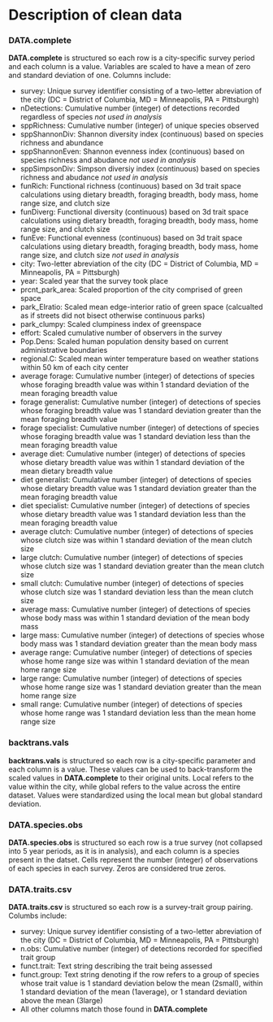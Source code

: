 # Description of clean data

### DATA.complete
**DATA.complete** is structured so each row is a city-specific survey period and each column is a value. Variables are scaled to have a mean of zero and standard deviation of one. Columns include:
  - survey: Unique survey identifier consisting of a two-letter abreviation of the city (DC = District of Columbia, MD = Minneapolis, PA = Pittsburgh)
  - nDetections: Cumulative number (integer) of detections recorded regardless of species *not used in analysis*
  - sppRichness: Cumulative number (integer) of unique species observed
  - sppShannonDiv: Shannon diversity index (continuous) based on species richness and abundance
  - sppShannonEven: Shannon evenness index (continuous) based on species richness and abudance *not used in analysis*
  - sppSimpsonDiv: Simpson diversiy index (continuous) based on species richness and abudance *not used in analysis*
  - funRich: Functional richness (continuous) based on 3d trait space calculations using dietary breadth, foraging breadth, body mass, home range size, and clutch size
  - funDiverg: Functional diversity (continuous) based on 3d trait space calculations using dietary breadth, foraging breadth, body mass, home range size, and clutch size
  - funEve: Functional evenness (continuous) based on 3d trait space calculations using dietary breadth, foraging breadth, body mass, home range size, and clutch size *not used in analysis*
  - city: Two-letter abreviation of the city (DC = District of Columbia, MD = Minneapolis, PA = Pittsburgh)
  - year: Scaled year that the survey took place
  - prcnt_park_area: Scaled proportion of the city comprised of green space
  - park_EIratio: Scaled mean edge-interior ratio of green space (calcualted as if streets did not bisect otherwise continuous parks)
  - park_clumpy: Scaled clumpiness index of greenspace
  - effort: Scaled cumulative number of observers in the survey
  - Pop.Dens: Scaled human population density based on current administrative boundaries
  - regional.C: Scaled mean winter temperature based on weather stations within 50 km of each city center
  - average forage: Cumulative number (integer) of detections of species whose foraging breadth value was within 1 standard deviation of the mean foraging breadth value
  - forage generalist: Cumulative number (integer) of detections of species whose foraging breadth value was 1 standard deviation greater than the mean foraging breadth value
  - forage specialist: Cumulative number (integer) of detections of species whose foraging breadth value was 1 standard deviation less than the mean foraging breadth value
  - average diet: Cumulative number (integer) of detections of species whose dietary breadth value was within 1 standard deviation of the mean dietary breadth value
  - diet generalist: Cumulative number (integer) of detections of species whose dietary breadth value was 1 standard deviation greater than the mean foraging breadth value
  - diet specialist: Cumulative number (integer) of detections of species whose dietary breadth value was 1 standard deviation less than the mean foraging breadth value
  - average clutch: Cumulative number (integer) of detections of species whose clutch size was within 1 standard deviation of the mean clutch size
  - large clutch: Cumulative number (integer) of detections of species whose clutch size was 1 standard deviation greater than the mean clutch size
  - small clutch: Cumulative number (integer) of detections of species whose clutch size was 1 standard deviation less than the mean clutch size
  - average mass: Cumulative number (integer) of detections of species whose body mass was within 1 standard deviation of the mean body mass
  - large mass: Cumulative number (integer) of detections of species whose body mass was 1 standard deviation greater than the mean body mass
  - average range: Cumulative number (integer) of detections of species whose home range size was within 1 standard deviation of the mean home range size
  - large range: Cumulative number (integer) of detections of species whose home range size was 1 standard deviation greater than the mean home range size
  - small range: Cumulative number (integer) of detections of species whose home range was 1 standard deviation less than the mean home range size


### backtrans.vals
**backtrans.vals** is structured so each row is a city-specific parameter and each column is a value. These values can be used to back-transform the scaled values in **DATA.complete** to their original units. Local refers to the value within the city, while global refers to the value across the entire dataset. Values were standardized using the local mean but global standard deviation.


### DATA.species.obs
**DATA.species.obs** is structured so each row is a true survey (not collapsed into 5 year periods, as it is in analysis), and each column is a species present in the datset. Cells represent the number (integer) of observations of each species in each survey. Zeros are considered true zeros.


### DATA.traits.csv
**DATA.traits.csv** is structured so each row is a survey-trait group pairing. Columbs include: 
- survey: Unique survey identifier consisting of a two-letter abreviation of the city (DC = District of Columbia, MD = Minneapolis, PA = Pittsburgh)
- n.obs: Cumulative number (integer) of detections recorded for specified trait group
- funct.trait: Text string describing the trait being assessed
- funct.group: Text string denoting if the row refers to a group of species whose trait value is 1 standard deviation below the mean (2small), within 1 standard deviation of the mean (1average), or 1 standard deviation above the mean (3large)
- All other columns match those found in **DATA.complete**
